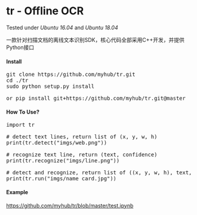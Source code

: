 # tr - Offline OCR
Tested under *Ubuntu 16.04* and *Ubuntu 18.04*

一款针对扫描文档的离线文本识别SDK，核心代码全部采用C++开发，并提供Python接口
 
#### Install
<pre>git clone https://github.com/myhub/tr.git
cd ./tr
sudo python setup.py install

or pip install git+https://github.com/myhub/tr.git@master
</pre>

#### How To Use?
<pre>
import tr

# detect text lines, return list of (x, y, w, h)
print(tr.detect("imgs/web.png"))

# recognize text line, return (text, confidence)
print(tr.recognize("imgs/line.png"))

# detect and recognize, return list of ((x, y, w, h), text, confidence)
print(tr.run("imgs/name_card.jpg"))
</pre>

#### Example
https://github.com/myhub/tr/blob/master/test.ipynb
